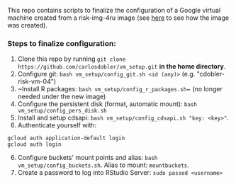 This repo contains scripts to finalize the configuration of a Google virtual machine created from a risk-img-4ru image (see [here](image.md) to see how the image was created). 

### Steps to finalize configuration:

1. Clone this repo by running `git clone https://github.com/carlosdobler/vm_setup.git` **in the home directory**.
2. Configure git: `bash vm_setup/config_git.sh <id (any)>` (e.g. "cdobler-risk-vm-04")
3. ~Install R packages: `bash vm_setup/config_r_packages.sh`~ (no longer needed under the new image)
4. Configure the persistent disk (format, automatic mount): `bash vm_setup/config_pers_disk.sh`
5. Install and setup cdsapi: `bash vm_setup/config_cdsapi.sh "key: <key>"`.
6. Authenticate yourself with:
  ```
  gcloud auth application-default login
  gcloud auth login
  ```
6. Configure buckets' mount points and alias: `bash vm_setup/config_buckets.sh`. Alias to mount: `mountbuckets`.
7. Create a password to log into RStudio Server: `sudo passed <username>`

